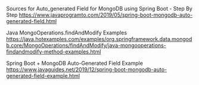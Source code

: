 Sources for Auto_generated Field for MongoDB using Spring Boot - Step By Step
https://www.javaprogramto.com/2019/05/spring-boot-mongodb-auto-generated-field.html

Java MongoOperations.findAndModify Examples
https://java.hotexamples.com/examples/org.springframework.data.mongodb.core/MongoOperations/findAndModify/java-mongooperations-findandmodify-method-examples.html

Spring Boot + MongoDB Auto-Generated Field Example
https://www.javaguides.net/2019/12/spring-boot-mongodb-auto-generated-field-example.html
